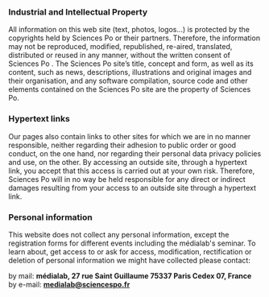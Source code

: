 ### Industrial and Intellectual Property

All information on this web site (text, photos, logos...) is protected by the copyrights held by Sciences Po or their partners. Therefore, the information may not be reproduced, modified, republished, re-aired, translated, distributed or reused in any manner, without the written consent of Sciences Po . The Sciences Po site’s title, concept and form, as well as its content, such as news, descriptions, illustrations and original images and their organisation, and any software compilation, source code and other elements contained on the Sciences Po site are the property of Sciences Po.

### Hypertext links

Our pages also contain links to other sites for which we are in no manner responsible, neither regarding their adhesion to public order or good conduct, on the one hand, nor regarding their personal data privacy policies and use, on the other. By accessing an outside site, through a hypertext link, you accept that this access is carried out at your own risk. Therefore, Sciences Po will in no way be held responsible for any direct or indirect damages resulting from your access to an outside site through a hypertext link.

### Personal information

This website does not collect any personal information, except the registration forms for different events including the médialab's seminar. To learn about, get access to or ask for access, modification, rectification or deletion of personal information we might have collected please contact:  

by mail: **médialab, 27 rue Saint Guillaume 75337 Paris Cedex 07, France**  
by e-mail: **medialab@sciencespo.fr**
